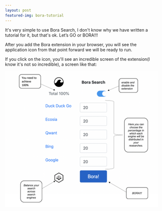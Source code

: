 ```yaml
---
layout: post
featured-img: bora-tutorial
---
```


It's very simple to use Bora Search, I don't know why we have written a tutorial for it, but that's ok. Let’s GO or BORA!!!

After you add the Bora extension in your browser, you will see the application icon from that point forward we will be ready to run.

If you click on the icon, you'll see an incredible screen of the extension(I know it's not so incredible), a screen like that:

![tutorial](/assets/img/posts/bora-bora-tutorial.jpg)
